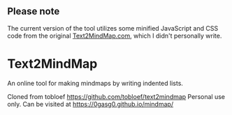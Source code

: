 ## Please note
The current version of the tool utilizes some minified JavaScript and CSS code from the original [Text2MindMap.com](http://www.text2mindmap.com), which I didn't personally write. 

# Text2MindMap
An online tool for making mindmaps by writing indented lists.

Cloned from tobloef https://github.com/tobloef/text2mindmap Personal use only.
Can be visited at https://0gasg0.github.io/mindmap/
